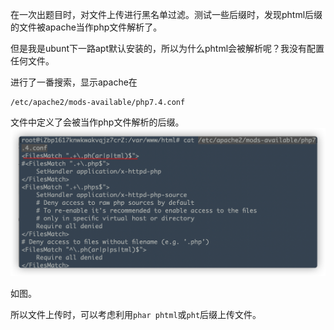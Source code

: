 在一次出题目时，对文件上传进行黑名单过滤。测试一些后缀时，发现phtml后缀的文件被apache当作php文件解析了。

但是我是ubunt下一路apt默认安装的，所以为什么phtml会被解析呢？我没有配置任何文件。

进行了一番搜索，显示apache在

```
/etc/apache2/mods-available/php7.4.conf
```

文件中定义了会被当作php文件解析的后缀。![](./img/21_9_3_lamp特性_1.png)

如图。

所以文件上传时，可以考虑利用`phar phtml`或`pht`后缀上传文件。

